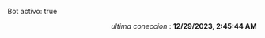 <p>Bot activo: true</p>
<p align="right"><i>ultima coneccion</i> : <b>12/29/2023, 2:45:44 AM</b></p>

